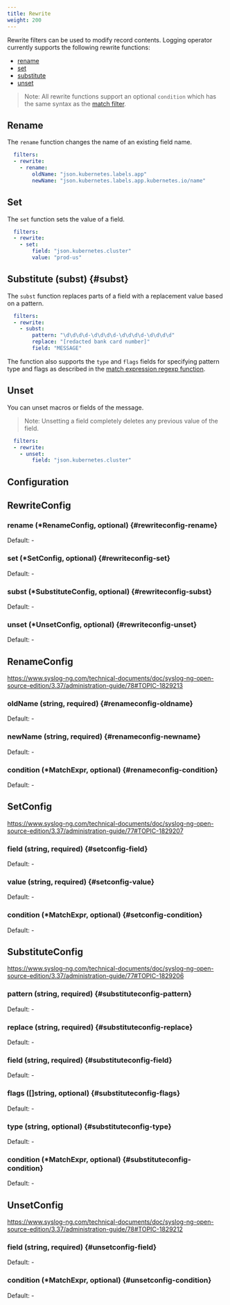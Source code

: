 ```yaml
---
title: Rewrite
weight: 200
---
```


Rewrite filters can be used to modify record contents. Logging operator currently supports the following rewrite functions:

- [rename](#rename)
- [set](#set)
- [substitute](#subst)
- [unset](#unset)

> Note: All rewrite functions support an optional `condition` which has the same syntax as the [match filter](../match/).

## Rename

The `rename` function changes the name of an existing field name.

```yaml
  filters:
  - rewrite:
    - rename:
        oldName: "json.kubernetes.labels.app"
        newName: "json.kubernetes.labels.app.kubernetes.io/name"
```

## Set

The `set` function sets the value of a field.

```yaml
  filters:
  - rewrite:
    - set:
        field: "json.kubernetes.cluster"
        value: "prod-us"
```

## Substitute (subst) {#subst}

The `subst` function replaces parts of a field with a replacement value based on a pattern.

```yaml
  filters:
  - rewrite:
    - subst:
        pattern: "\d\d\d\d-\d\d\d\d-\d\d\d\d-\d\d\d\d"
        replace: "[redacted bank card number]"
        field: "MESSAGE"
```

The function also supports the `type` and `flags` fields for specifying pattern type and flags as described in the [match expression regexp function](../match/).

## Unset

You can unset macros or fields of the message.

> Note: Unsetting a field completely deletes any previous value of the field.

```yaml
  filters:
  - rewrite:
    - unset:
        field: "json.kubernetes.cluster"
```

## Configuration
## RewriteConfig

### rename (*RenameConfig, optional) {#rewriteconfig-rename}

Default: -

### set (*SetConfig, optional) {#rewriteconfig-set}

Default: -

### subst (*SubstituteConfig, optional) {#rewriteconfig-subst}

Default: -

### unset (*UnsetConfig, optional) {#rewriteconfig-unset}

Default: -


## RenameConfig

https://www.syslog-ng.com/technical-documents/doc/syslog-ng-open-source-edition/3.37/administration-guide/78#TOPIC-1829213

### oldName (string, required) {#renameconfig-oldname}

Default: -

### newName (string, required) {#renameconfig-newname}

Default: -

### condition (*MatchExpr, optional) {#renameconfig-condition}

Default: -


## SetConfig

https://www.syslog-ng.com/technical-documents/doc/syslog-ng-open-source-edition/3.37/administration-guide/77#TOPIC-1829207

### field (string, required) {#setconfig-field}

Default: -

### value (string, required) {#setconfig-value}

Default: -

### condition (*MatchExpr, optional) {#setconfig-condition}

Default: -


## SubstituteConfig

https://www.syslog-ng.com/technical-documents/doc/syslog-ng-open-source-edition/3.37/administration-guide/77#TOPIC-1829206

### pattern (string, required) {#substituteconfig-pattern}

Default: -

### replace (string, required) {#substituteconfig-replace}

Default: -

### field (string, required) {#substituteconfig-field}

Default: -

### flags ([]string, optional) {#substituteconfig-flags}

Default: -

### type (string, optional) {#substituteconfig-type}

Default: -

### condition (*MatchExpr, optional) {#substituteconfig-condition}

Default: -


## UnsetConfig

https://www.syslog-ng.com/technical-documents/doc/syslog-ng-open-source-edition/3.37/administration-guide/78#TOPIC-1829212

### field (string, required) {#unsetconfig-field}

Default: -

### condition (*MatchExpr, optional) {#unsetconfig-condition}

Default: -



